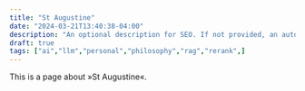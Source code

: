 ```yaml
---
title: "St Augustine"
date: "2024-03-21T13:40:38-04:00"
description: "An optional description for SEO. If not provided, an automatically created summary will be used."
draft: true
tags: ["ai","llm","personal","philosophy","rag","rerank",]
---
```


This is a page about »St Augustine«.

